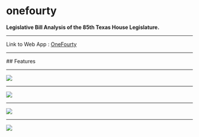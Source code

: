 # onefourty
<b>Legislative Bill Analysis of the 85th Texas House Legislature.</b> 
<hr>
Link to Web App : <a href ="https://velaraptor.shinyapps.io/tx_lege_house_analysis/">OneFourty</a>
<hr>
## Features
<hr>
<img src="https://raw.github.com/velaraptor/onefourty/master/screeshots/searchbox.png")>
<hr>
<img src="https://raw.github.com/velaraptor/onefourty/master/screeshots/housebill.png")>
<hr>
<img src="https://raw.github.com/velaraptor/onefourty/master/screeshots/wordcloud.png")>
<hr>
<img src="https://raw.github.com/velaraptor/onefourty/master/screeshots/houseprob.png")>

